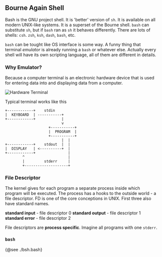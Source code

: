 ## Bourne Again Shell
Bash is the GNU project shell. It is 'better' version of `sh`. It is available on all modern UNIX-like systems. It is a superset of the Bourne shell. `bash` can substitute `sh`, but if `bash` ran as `sh` it behaves differently. There are lots of shells: `csh`. `zsh`, `ksh`, `dash`, `bash`, etc.

`bash` can be tought like OS interface is some way. A funny thing that terminal *emulator* is already running a `bash` or whatever else. Actually every shell will have its own scripting language, all of them are different in details.

### Why Emulator?

Because a computer terminal is an electronic hardware device that is used for entering data into and displaying data from a computer.

![Hardware Terminal](https://en.wikipedia.org/wiki/File:DEC_VT100_terminal.jpg "terminal")

Typical terminal works like this

```
+------------+    stdin
|  KEYBOARD  | -----------+
+------------+            |
                          v
                    +-----------+
                    |  PROGRAM  |
                    +-----------+
                          |  |
+------------+    stdout  |  |
|  DISPLAY   | <----------+  |
+------------+               |
        ^                    |
        |         stderr     |
        +--------------------+
```

### File Descriptor
The kernel gives for each program a separate process inside which program will be executed. The process has a hooks to the outside world - a file descriptor. FD is one of the core conceptions in UNIX. First three also have standard names.

**standard input** - file descriptor 0
**standard output** - file descriptor 1
**standard error** - file descriptor 2

File descriptors are **process specific**. Imagine all programs with one `stderr`. 

### `bash`
{@see ./bsh.bash}
